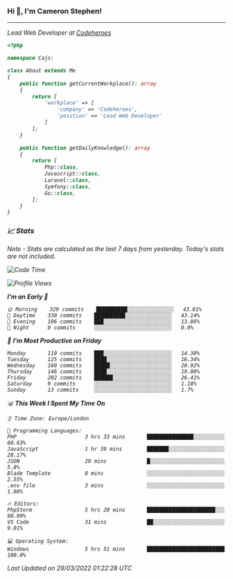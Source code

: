 ### Hi 👋, I'm Cameron Stephen!
<hr>
<p><em>Lead Web Developer at <a href="https://codeheroes.co.uk">Codeheroes</a></p>


```php
<?php

namespace Cajs;

class About extends Me
{
    public function getCurrentWorkplace(): array
    {
        return [
            'workplace' => [
                'company' => 'Codeheroes',
                'position' => 'Lead Web Developer'
            ]
        ];
    }

    public function getDailyKnowledge(): array
    {
        return [
            Php::class,
            Javascript::class,
            Laravel::class,
            Symfony::class,
            Go::class,
        ];
    }
}
```

### 📈 Stats
<p><em>Note - Stats are calculated as the last 7 days from yesterday. Today's stats are not included.</em></p>


<!--START_SECTION:waka-->
![Code Time](http://img.shields.io/badge/Code%20Time-2%2C756%20hrs%2033%20mins-blue)

![Profile Views](http://img.shields.io/badge/Profile%20Views-0-blue)

**I'm an Early 🐤** 

```text
🌞 Morning    329 commits    ██████████░░░░░░░░░░░░░░░   43.01% 
🌆 Daytime    330 commits    ██████████░░░░░░░░░░░░░░░   43.14% 
🌃 Evening    106 commits    ███░░░░░░░░░░░░░░░░░░░░░░   13.86% 
🌙 Night      0 commits      ░░░░░░░░░░░░░░░░░░░░░░░░░   0.0%

```
📅 **I'm Most Productive on Friday** 

```text
Monday       110 commits    ███░░░░░░░░░░░░░░░░░░░░░░   14.38% 
Tuesday      125 commits    ████░░░░░░░░░░░░░░░░░░░░░   16.34% 
Wednesday    160 commits    █████░░░░░░░░░░░░░░░░░░░░   20.92% 
Thursday     146 commits    ████░░░░░░░░░░░░░░░░░░░░░   19.08% 
Friday       202 commits    ██████░░░░░░░░░░░░░░░░░░░   26.41% 
Saturday     9 commits      ░░░░░░░░░░░░░░░░░░░░░░░░░   1.18% 
Sunday       13 commits     ░░░░░░░░░░░░░░░░░░░░░░░░░   1.7%

```


📊 **This Week I Spent My Time On** 

```text
⌚︎ Time Zone: Europe/London

💬 Programming Languages: 
PHP                      3 hrs 33 mins       ███████████████░░░░░░░░░░   60.63% 
JavaScript               1 hr 39 mins        ███████░░░░░░░░░░░░░░░░░░   28.17% 
JSON                     20 mins             █░░░░░░░░░░░░░░░░░░░░░░░░   5.8% 
Blade Template           8 mins              ░░░░░░░░░░░░░░░░░░░░░░░░░   2.55% 
.env file                3 mins              ░░░░░░░░░░░░░░░░░░░░░░░░░   1.08%

🔥 Editors: 
PhpStorm                 5 hrs 20 mins       ██████████████████████░░░   90.99% 
VS Code                  31 mins             ██░░░░░░░░░░░░░░░░░░░░░░░   9.01%

💻 Operating System: 
Windows                  5 hrs 51 mins       █████████████████████████   100.0%

```


 Last Updated on 29/03/2022 01:22:28 UTC
<!--END_SECTION:waka-->
